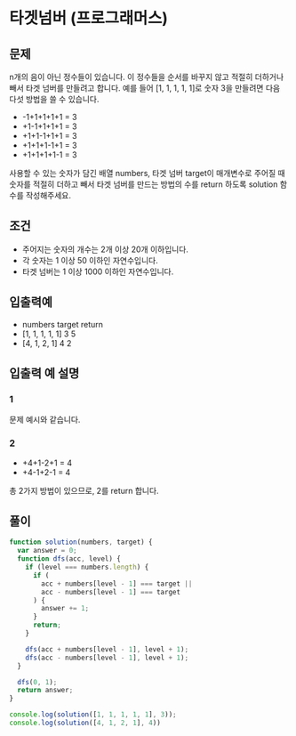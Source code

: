 # 타겟넘버 (프로그래머스)

## 문제

n개의 음이 아닌 정수들이 있습니다. 이 정수들을 순서를 바꾸지 않고 적절히 더하거나 빼서 타겟 넘버를 만들려고 합니다. 예를 들어 [1, 1, 1, 1, 1]로 숫자 3을 만들려면 다음 다섯 방법을 쓸 수 있습니다.<br>

- -1+1+1+1+1 = 3
- +1-1+1+1+1 = 3
- +1+1-1+1+1 = 3
- +1+1+1-1+1 = 3
- +1+1+1+1-1 = 3


사용할 수 있는 숫자가 담긴 배열 numbers, 타겟 넘버 target이 매개변수로 주어질 때 숫자를 적절히 더하고 빼서 타겟 넘버를 만드는 방법의 수를 return 하도록 solution 함수를 작성해주세요.<br>



## 조건

- 주어지는 숫자의 개수는 2개 이상 20개 이하입니다.
- 각 숫자는 1 이상 50 이하인 자연수입니다.
- 타겟 넘버는 1 이상 1000 이하인 자연수입니다.

## 입출력예

- numbers	target	return
- [1, 1, 1, 1, 1]	3	5
- [4, 1, 2, 1]	4	2
  
## 입출력 예 설명

### 1

문제 예시와 같습니다.

### 2

- +4+1-2+1 = 4
- +4-1+2-1 = 4

총 2가지 방법이 있으므로, 2를 return 합니다.

## 풀이

```js
function solution(numbers, target) {
  var answer = 0;
  function dfs(acc, level) {
    if (level === numbers.length) {
      if (
        acc + numbers[level - 1] === target ||
        acc - numbers[level - 1] === target
      ) {
        answer += 1;
      }
      return;
    }

    dfs(acc + numbers[level - 1], level + 1);
    dfs(acc - numbers[level - 1], level + 1);
  }

  dfs(0, 1);
  return answer;
}

console.log(solution([1, 1, 1, 1, 1], 3));
console.log(solution([4, 1, 2, 1], 4))

```